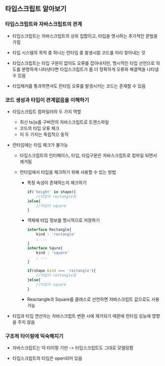 <h2> 타입스크립트 알아보기 </h2>

<h3>타입스크립트와 자바스크립트의 관계</h3>

- 타입스크립트는 자바스크립트의 상위 집합이고, 타입을 명시하는 추가적인 문법을 가짐

- 타입 시스템의 목적 중 하나는 런타임 중 발생시킬 코드를 미리 찾아내는 것

- 타입스크립트는 타입 구문이 없이도 오류를 잡아내지만, 명시적인 타입 선언으로 의도를 분명하게 나타낸다면 타입스크립트가 좀 더 정확하게 오류와 해결책을 나타낼 수 있음

- 타입체커를 통과하면서도 런타임 오류를 발생시키는 코드는 존재할 수 있음


<h3>코드 생성과 타입이 관계없음을 이해하기</h3>

- 타입스크립트 컴파일러의 두 가지 역할
    - 최신 ts/js를 구버전의 자바스크립트로 트랜스파일
    - 코드의 타입 오류 체크
    - 이 두 가지는 독립적으 동작

- 런타임에는 타입 체크가 불가능

    - 타입스크립트의 인터페이스, 타입, 타입구문은 자바스크립트로 컴파일 되면서 제거됨

    - 런타임에서 타입을 체크하기 위해 사용할 수 있는 방법
        - 특정 속성이 존재하는지 체크하기
            
            ```ts
            if('height' in shape){
                //타입이 rectangle임
            }else{
                //타입이 square
            }
            ```
        - 객체에 타입 정보를 명시적으로 저장하기
            ```ts
            interface Rectangle{
                kind : 'rectangle'
                , ...
            }
            interface Squre{
                kind : 'square'
                , ...
            }

            if(shape.kind === 'rectangle'){
                //타입이 rectangle임
            }else{
                //타입이 square
            }
            ```
        - Reactangle과 Square를 클래스로 선언하면 자바스크립트 값으로도 사용 가능

- 타입과 타입 연산자는 자바스크립트 변환 시에 제거되기 때문에 런타임 성능에 영향을 주지 않음

<h3>구조적 타이핑에 익숙해지기</h3>

- 자바스크립트는 덕 타이핑 기반 -> 타입스크립트도 그대로 모델링함

- 타입스크립트의 타입은 open되어 있음

